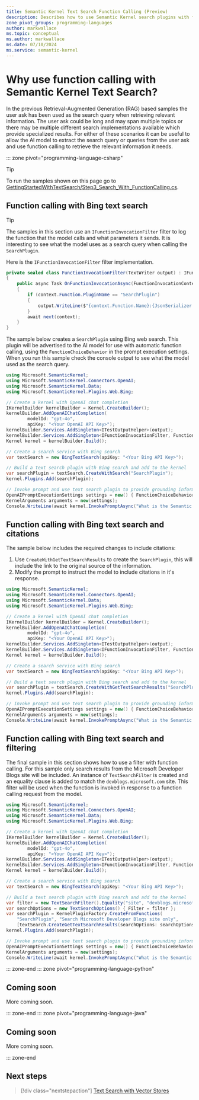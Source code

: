 ```yaml
---
title: Semantic Kernel Text Search Function Calling (Preview)
description: Describes how to use Semantic Kernel search plugins with function calling.
zone_pivot_groups: programming-languages
author: markwallace
ms.topic: conceptual
ms.author: markwallace
ms.date: 07/10/2024
ms.service: semantic-kernel
---
```


# Why use function calling with Semantic Kernel Text Search?

In the previous Retrieval-Augmented Generation (RAG) based samples the user ask has been used as the search query when retrieving relevant information.
The user ask could be long and may span multiple topics or there may be multiple different search implementations available which provide specialized results.
For either of these scenarios it can be useful to allow the AI model to extract the search query or queries from the user ask and use function calling to retrieve the relevant information it needs.

::: zone pivot="programming-language-csharp"
> [!TIP]
> To run the samples shown on this page go to [GettingStartedWithTextSearch/Step3_Search_With_FunctionCalling.cs](https://github.com/microsoft/semantic-kernel/blob/main/dotnet/samples/GettingStartedWithTextSearch/Step3_Search_With_FunctionCalling.cs).

## Function calling with Bing text search

> [!TIP]
> The samples in this section use an `IFunctionInvocationFilter` filter to log the function that the model calls and what parameters it sends.
> It is interesting to see what the model uses as a search query when calling the `SearchPlugin`.

Here is the `IFunctionInvocationFilter` filter implementation.

```csharp
private sealed class FunctionInvocationFilter(TextWriter output) : IFunctionInvocationFilter
{
    public async Task OnFunctionInvocationAsync(FunctionInvocationContext context, Func<FunctionInvocationContext, Task> next)
    {
        if (context.Function.PluginName == "SearchPlugin")
        {
            output.WriteLine($"{context.Function.Name}:{JsonSerializer.Serialize(context.Arguments)}\n");
        }
        await next(context);
    }
}
```

The sample below creates a `SearchPlugin` using Bing web search.
This plugin will be advertised to the AI model for use with automatic function calling, using the `FunctionChoiceBehavior` in the prompt execution settings.
When you run this sample check the console output to see what the model used as the search query.

```csharp
using Microsoft.SemanticKernel;
using Microsoft.SemanticKernel.Connectors.OpenAI;
using Microsoft.SemanticKernel.Data;
using Microsoft.SemanticKernel.Plugins.Web.Bing;

// Create a kernel with OpenAI chat completion
IKernelBuilder kernelBuilder = Kernel.CreateBuilder();
kernelBuilder.AddOpenAIChatCompletion(
        modelId: "gpt-4o",
        apiKey: "<Your OpenAI API Key>");
kernelBuilder.Services.AddSingleton<ITestOutputHelper>(output);
kernelBuilder.Services.AddSingleton<IFunctionInvocationFilter, FunctionInvocationFilter>();
Kernel kernel = kernelBuilder.Build();

// Create a search service with Bing search
var textSearch = new BingTextSearch(apiKey: "<Your Bing API Key>");

// Build a text search plugin with Bing search and add to the kernel
var searchPlugin = textSearch.CreateWithSearch("SearchPlugin");
kernel.Plugins.Add(searchPlugin);

// Invoke prompt and use text search plugin to provide grounding information
OpenAIPromptExecutionSettings settings = new() { FunctionChoiceBehavior = FunctionChoiceBehavior.Auto() };
KernelArguments arguments = new(settings);
Console.WriteLine(await kernel.InvokePromptAsync("What is the Semantic Kernel?", arguments));
```

## Function calling with Bing text search and citations

The sample below includes the required changes to include citations:

1. Use `CreateWithGetTextSearchResults` to create the `SearchPlugin`, this will include the link to the original source of the information.
2. Modify the prompt to instruct the model to include citations in it's response.

```csharp
using Microsoft.SemanticKernel;
using Microsoft.SemanticKernel.Connectors.OpenAI;
using Microsoft.SemanticKernel.Data;
using Microsoft.SemanticKernel.Plugins.Web.Bing;

// Create a kernel with OpenAI chat completion
IKernelBuilder kernelBuilder = Kernel.CreateBuilder();
kernelBuilder.AddOpenAIChatCompletion(
        modelId: "gpt-4o",
        apiKey: "<Your OpenAI API Key>");
kernelBuilder.Services.AddSingleton<ITestOutputHelper>(output);
kernelBuilder.Services.AddSingleton<IFunctionInvocationFilter, FunctionInvocationFilter>();
Kernel kernel = kernelBuilder.Build();

// Create a search service with Bing search
var textSearch = new BingTextSearch(apiKey: "<Your Bing API Key>");

// Build a text search plugin with Bing search and add to the kernel
var searchPlugin = textSearch.CreateWithGetTextSearchResults("SearchPlugin");
kernel.Plugins.Add(searchPlugin);

// Invoke prompt and use text search plugin to provide grounding information
OpenAIPromptExecutionSettings settings = new() { FunctionChoiceBehavior = FunctionChoiceBehavior.Auto() };
KernelArguments arguments = new(settings);
Console.WriteLine(await kernel.InvokePromptAsync("What is the Semantic Kernel? Include citations to the relevant information where it is referenced in the response.", arguments));
```

## Function calling with Bing text search and filtering

The final sample in this section shows how to use a filter with function calling.
For this sample only search results from the Microsoft Developer Blogs site will be included.
An instance of `TextSearchFilter` is created and an equality clause is added to match the `devblogs.microsoft.com` site.
This filter will be used when the function is invoked in response to a function calling request from the model.

```csharp
using Microsoft.SemanticKernel;
using Microsoft.SemanticKernel.Connectors.OpenAI;
using Microsoft.SemanticKernel.Data;
using Microsoft.SemanticKernel.Plugins.Web.Bing;

// Create a kernel with OpenAI chat completion
IKernelBuilder kernelBuilder = Kernel.CreateBuilder();
kernelBuilder.AddOpenAIChatCompletion(
        modelId: "gpt-4o",
        apiKey: "<Your OpenAI API Key>");
kernelBuilder.Services.AddSingleton<ITestOutputHelper>(output);
kernelBuilder.Services.AddSingleton<IFunctionInvocationFilter, FunctionInvocationFilter>();
Kernel kernel = kernelBuilder.Build();

// Create a search service with Bing search
var textSearch = new BingTextSearch(apiKey: "<Your Bing API Key>");

// Build a text search plugin with Bing search and add to the kernel
var filter = new TextSearchFilter().Equality("site", "devblogs.microsoft.com");
var searchOptions = new TextSearchOptions() { Filter = filter };
var searchPlugin = KernelPluginFactory.CreateFromFunctions(
    "SearchPlugin", "Search Microsoft Developer Blogs site only",
    [textSearch.CreateGetTextSearchResults(searchOptions: searchOptions)]);
kernel.Plugins.Add(searchPlugin);

// Invoke prompt and use text search plugin to provide grounding information
OpenAIPromptExecutionSettings settings = new() { FunctionChoiceBehavior = FunctionChoiceBehavior.Auto() };
KernelArguments arguments = new(settings);
Console.WriteLine(await kernel.InvokePromptAsync("What is the Semantic Kernel? Include citations to the relevant information where it is referenced in the response.", arguments));
```

::: zone-end
::: zone pivot="programming-language-python"

## Coming soon

More coming soon.

::: zone-end
::: zone pivot="programming-language-java"

## Coming soon

More coming soon.

::: zone-end

## Next steps

> [!div class="nextstepaction"]
> [Text Search with Vector Stores](./text-search-vector-stores.md)
